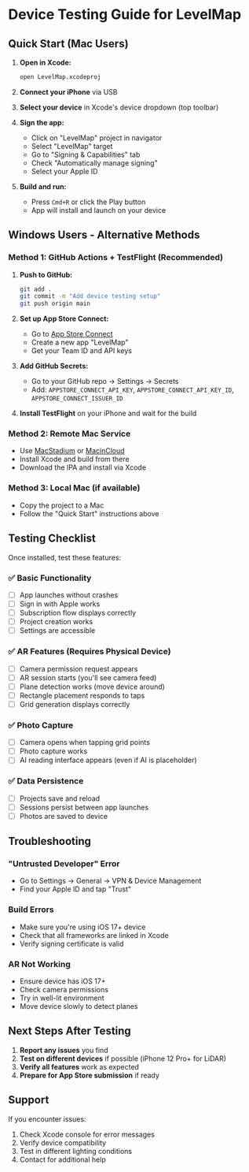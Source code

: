# Device Testing Guide for LevelMap

## Quick Start (Mac Users)

1. **Open in Xcode:**
   ```bash
   open LevelMap.xcodeproj
   ```

2. **Connect your iPhone** via USB

3. **Select your device** in Xcode's device dropdown (top toolbar)

4. **Sign the app:**
   - Click on "LevelMap" project in navigator
   - Select "LevelMap" target
   - Go to "Signing & Capabilities" tab
   - Check "Automatically manage signing"
   - Select your Apple ID

5. **Build and run:**
   - Press `Cmd+R` or click the Play button
   - App will install and launch on your device

## Windows Users - Alternative Methods

### Method 1: GitHub Actions + TestFlight (Recommended)

1. **Push to GitHub:**
   ```bash
   git add .
   git commit -m "Add device testing setup"
   git push origin main
   ```

2. **Set up App Store Connect:**
   - Go to [App Store Connect](https://appstoreconnect.apple.com)
   - Create a new app "LevelMap"
   - Get your Team ID and API keys

3. **Add GitHub Secrets:**
   - Go to your GitHub repo → Settings → Secrets
   - Add: `APPSTORE_CONNECT_API_KEY`, `APPSTORE_CONNECT_API_KEY_ID`, `APPSTORE_CONNECT_ISSUER_ID`

4. **Install TestFlight** on your iPhone and wait for the build

### Method 2: Remote Mac Service

- Use [MacStadium](https://www.macstadium.com/) or [MacinCloud](https://www.macincloud.com/)
- Install Xcode and build from there
- Download the IPA and install via Xcode

### Method 3: Local Mac (if available)

- Copy the project to a Mac
- Follow the "Quick Start" instructions above

## Testing Checklist

Once installed, test these features:

### ✅ Basic Functionality
- [ ] App launches without crashes
- [ ] Sign in with Apple works
- [ ] Subscription flow displays correctly
- [ ] Project creation works
- [ ] Settings are accessible

### ✅ AR Features (Requires Physical Device)
- [ ] Camera permission request appears
- [ ] AR session starts (you'll see camera feed)
- [ ] Plane detection works (move device around)
- [ ] Rectangle placement responds to taps
- [ ] Grid generation displays correctly

### ✅ Photo Capture
- [ ] Camera opens when tapping grid points
- [ ] Photo capture works
- [ ] AI reading interface appears (even if AI is placeholder)

### ✅ Data Persistence
- [ ] Projects save and reload
- [ ] Sessions persist between app launches
- [ ] Photos are saved to device

## Troubleshooting

### "Untrusted Developer" Error
- Go to Settings → General → VPN & Device Management
- Find your Apple ID and tap "Trust"

### Build Errors
- Make sure you're using iOS 17+ device
- Check that all frameworks are linked in Xcode
- Verify signing certificate is valid

### AR Not Working
- Ensure device has iOS 17+
- Check camera permissions
- Try in well-lit environment
- Move device slowly to detect planes

## Next Steps After Testing

1. **Report any issues** you find
2. **Test on different devices** if possible (iPhone 12 Pro+ for LiDAR)
3. **Verify all features** work as expected
4. **Prepare for App Store submission** if ready

## Support

If you encounter issues:
1. Check Xcode console for error messages
2. Verify device compatibility
3. Test in different lighting conditions
4. Contact for additional help
